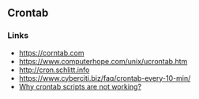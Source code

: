 ## Crontab

<!--
### Examples

    */7 * * * * play ~/singing_bowl.wav
    
Plays `~/singing_bowl.wav` every 7 minutes.
//-->
    
<!--    
    * * * * * scrot -d 60 '\%Y-\%m-\%d-\%H:\%M:\%S.jpg' -e 'mv $f ~/screenshots/'
//-->

### Links

- https://corntab.com
- https://www.computerhope.com/unix/ucrontab.htm
- http://cron.schlitt.info
- https://www.cyberciti.biz/faq/crontab-every-10-min/
- [Why crontab scripts are not working?](https://askubuntu.com/a/23438)
